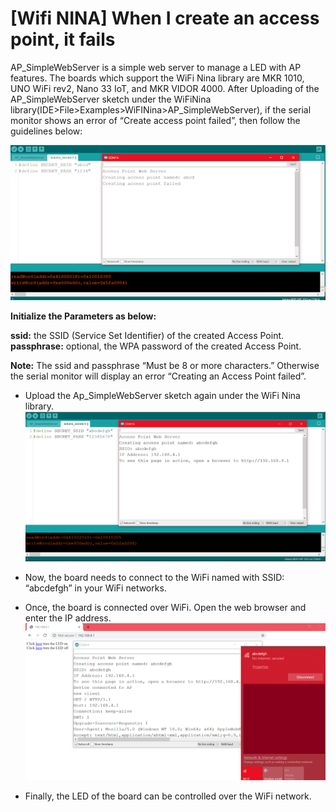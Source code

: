 
# [Wifi NINA] When I create an access point, it fails
AP_SimpleWebServer is a simple web server to manage a LED with AP features. The boards which support the WiFi Nina library are MKR 1010, UNO WiFi rev2, Nano 33 IoT, and MKR VIDOR 4000.  After Uploading of the  AP_SimpleWebServer sketch under the WiFiNina library(IDE>File>Examples>WiFINina>AP_SimpleWebServer), if the serial monitor shows an error of “Create access point failed”, then follow the guidelines below:

![](/assets/img/software/libraries/nina_1.png)

 
**Initialize the Parameters as below:**
 
**ssid:** the SSID (Service Set Identifier) of the created Access Point.
**passphrase:** optional, the WPA password of the created Access Point.
 
**Note:** The ssid and passphrase “Must be 8 or more characters.” Otherwise the serial monitor will display an error “Creating an Access Point failed”. 
 
* Upload the Ap_SimpleWebServer sketch again under the WiFi Nina library.  
![](/assets/img/software/libraries/nina_2.png)

* Now, the board needs to connect to the WiFi named with SSID: “abcdefgh” in your WiFi networks.
* Once, the board is connected over WiFi. Open the web browser and enter the IP address.
![](/assets/img/software/libraries/nina_3.png)
* Finally, the LED of the board can be controlled over the WiFi network. 
 
 

